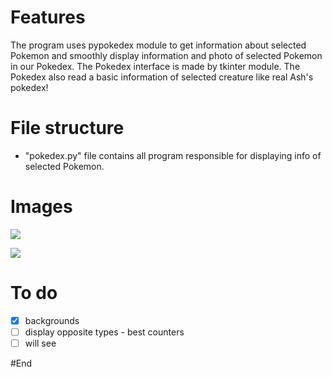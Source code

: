 # Features

The program uses pypokedex module to get information about selected Pokemon and smoothly display information and photo of selected Pokemon in our Pokedex. The Pokedex interface is made by tkinter module. The Pokedex also read a basic information of selected creature like real Ash's pokedex!
# File structure
- "pokedex.py" file contains all program responsible for displaying info of selected Pokemon.
# Images

![](https://i.ibb.co/52hKQFk/pokedex-pikachu.jpg)

![](https://i.ibb.co/Sn2H6vn/dragonair.jpg)





# To do
- [x] backgrounds
- [ ] display opposite types - best counters
- [ ] will see

#End